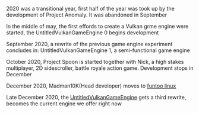 2020 was a transitional year, first half of the year was took up by the development of Project Anomaly. It was abandoned in September

In the middle of may, the first effords to create a Vulkan grme engine were started, the UntitledVulkanGameEngine 0 begins development

September 2020, a rewrite of the previous game engine experiment concludes in: UntitledVulkanGameEngine 1, a semi-functional game engine

October 2020, Project Spoon is started together with Nick, a high stakes multiplayer, 2D sidescroller, battle royale action game. Development stops in December

December 2020, Madman10K(Head developer) moves to [funtoo linux](https://funtoo.org)

Late December 2020, the [UntitledVulkanGameEngine](https://github.com/MadLadSquad/UntitledVulkanGameEngine) gets a third rewrite, becomes the current engine we offer right now

